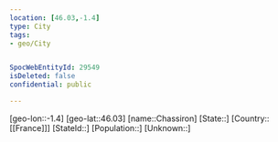 ```yaml
---
location: [46.03,-1.4]
type: City
tags:
- geo/City


SpocWebEntityId: 29549
isDeleted: false
confidential: public

---
```

[geo-lon::-1.4]
[geo-lat::46.03]
[name::Chassiron]
[State::]
[Country::[[France]]]
[StateId::]
[Population::]
[Unknown::]

